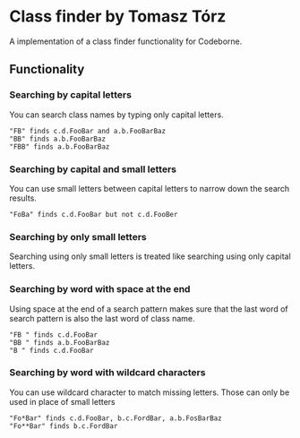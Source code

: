 # Class finder by Tomasz Tórz
A implementation of a class finder functionality for Codeborne.

## Functionality

### Searching by capital letters
You can search class names by typing only capital letters.

    "FB" finds c.d.FooBar and a.b.FooBarBaz
    "BB" finds a.b.FooBarBaz
    "FBB" finds a.b.FooBarBaz 
    
### Searching by capital and small letters
You can use small letters between capital letters to narrow down the search results.

    "FoBa" finds c.d.FooBar but not c.d.FooBer

### Searching by only small letters
Searching using only small letters is treated like searching using only capital letters.
 
### Searching by word with space at the end
Using space at the end of a search pattern makes sure that the last word of search pattern is also the last word of class name.

    "FB " finds c.d.FooBar
    "BB " finds a.b.FooBarBaz
    "B " finds c.d.FooBar

### Searching by word with wildcard characters
You can use wildcard character to match missing letters. Those can only be used in place of small letters

    "Fo*Bar" finds c.d.FooBar, b.c.FordBar, a.b.FosBarBaz
    "Fo**Bar" finds b.c.FordBar

